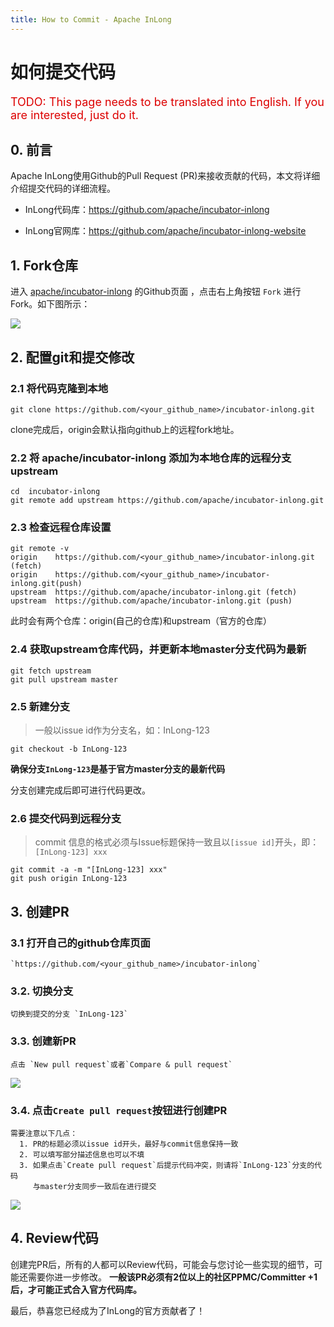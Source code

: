 ```yaml
---
title: How to Commit - Apache InLong
---
```


# 如何提交代码

<font color="#dd0000" size="4">TODO: This page needs to be translated into English. If you are interested, just do it.</font>

## 0. 前言
Apache InLong使用Github的Pull Request (PR)来接收贡献的代码，本文将详细介绍提交代码的详细流程。

- InLong代码库：https://github.com/apache/incubator-inlong

- InLong官网库：https://github.com/apache/incubator-inlong-website

## 1. Fork仓库

进入 [apache/incubator-inlong](https://github.com/apache/incubator-inlong) 的Github页面 ，点击右上角按钮 `Fork` 进行 Fork。如下图所示：

![](../img/development/github_fork_repository.png)

## 2. 配置git和提交修改

### 2.1 将代码克隆到本地
```shell
git clone https://github.com/<your_github_name>/incubator-inlong.git
```
clone完成后，origin会默认指向github上的远程fork地址。

### 2.2 将 apache/incubator-inlong 添加为本地仓库的远程分支upstream
```shell
cd  incubator-inlong
git remote add upstream https://github.com/apache/incubator-inlong.git
```
### 2.3 检查远程仓库设置
```shell
git remote -v
origin    https://github.com/<your_github_name>/incubator-inlong.git (fetch)
origin    https://github.com/<your_github_name>/incubator-inlong.git(push)
upstream  https://github.com/apache/incubator-inlong.git (fetch)
upstream  https://github.com/apache/incubator-inlong.git (push)
```
此时会有两个仓库：origin(自己的仓库)和upstream（官方的仓库）

### 2.4 获取upstream仓库代码，并更新本地master分支代码为最新
```shell
git fetch upstream
git pull upstream master
```
### 2.5 新建分支
> 一般以issue id作为分支名，如：InLong-123
```shell
git checkout -b InLong-123
```
**确保分支`InLong-123`是基于官方master分支的最新代码**

分支创建完成后即可进行代码更改。

### 2.6 提交代码到远程分支
> commit 信息的格式必须与Issue标题保持一致且以`[issue id]`开头，即：`[InLong-123] xxx`
```shell
git commit -a -m "[InLong-123] xxx"
git push origin InLong-123
```
## 3. 创建PR
### 3.1 打开自己的github仓库页面
    `https://github.com/<your_github_name>/incubator-inlong`
### 3.2. 切换分支
    切换到提交的分支 `InLong-123`
### 3.3. 创建新PR
    点击 `New pull request`或者`Compare & pull request`
![](../img/development/new_pull_request.png)
### 3.4. 点击`Create pull request`按钮进行创建PR
    需要注意以下几点：
      1. PR的标题必须以issue id开头，最好与commit信息保持一致
      2. 可以填写部分描述信息也可以不填
      3. 如果点击`Create pull request`后提示代码冲突，则请将`InLong-123`分支的代码
         与master分支同步一致后在进行提交

![](../img/development/create_pull_request.png)

## 4. Review代码
创建完PR后，所有的人都可以Review代码，可能会与您讨论一些实现的细节，可能还需要你进一步修改。
**一般该PR必须有2位以上的社区PPMC/Committer +1后，才可能正式合入官方代码库。**

最后，恭喜您已经成为了InLong的官方贡献者了！
